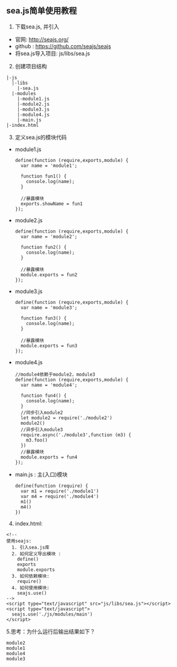 ## sea.js简单使用教程
1. 下载sea.js, 并引入
  * 官网: http://seajs.org/
  * github : https://github.com/seajs/seajs
  * 将sea.js导入项目: js/libs/sea.js 
2. 创建项目结构
  ```
  |-js
    |-libs
      |-sea.js
    |-modules
      |-module1.js
      |-module2.js
      |-module3.js
      |-module4.js
      |-main.js
  |-index.html
  ```
3. 定义sea.js的模块代码
  * module1.js
    ```
    define(function (require,exports,module) {
      var name = 'module1';
    
      function fun1() {
        console.log(name);
      }
    
      //暴露模块
      exports.showName = fun1
    });
    ```
  * module2.js
    ```
    define(function (require,exports,module) {
      var name = 'module2';
    
      function fun2() {
        console.log(name);
      }
    
      //暴露模块
      module.exports = fun2
    });
    ```
  * module3.js
    ```
    define(function (require,exports,module) {
      var name = 'module3';
    
      function fun3() {
        console.log(name);
      }
    
      //暴露模块
      module.exports = fun3
    });
    ```
  * module4.js
    ```
    //module4依赖于module2，module3
    define(function (require,exports,module) {
      var name = 'module4';
    
      function fun4() {
        console.log(name);
      }
      //同步引入module2
      let module2 = require('./module2')
      module2()
      //异步引入module3
      require.async('./module3',function (m3) {
        m3.foo()
      })
      //暴露模块
      module.exports = fun4
    });
    ```
  * main.js : 主(入口)模块
    ```
    define(function (require) {
      var m1 = require('./module1')
      var m4 = require('./module4')
      m1()
      m4()
    })
    ```
4. index.html:
  ```
  <!--
  使用seajs:
    1. 引入sea.js库
    2. 如何定义导出模块 :
      define()
      exports
      module.exports
    3. 如何依赖模块:
      require()
    4. 如何使用模块:
      seajs.use()
  -->
  <script type="text/javascript" src="js/libs/sea.js"></script>
  <script type="text/javascript">
    seajs.use('./js/modules/main')
  </script>
  ```
5.思考：为什么运行后输出结果如下？   
```
module2
module1
module4
module3
```
       